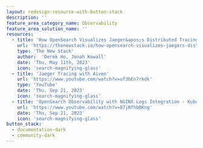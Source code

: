 ```yaml
---
layout: redesign-resource-with-button-stack
description: ''
feature_area_category_name: Observability
feature_area_solution_name: ''
resources:
  - title: 'How OpenSearch Visualizes Jaeger&apos;s Distributed Tracing'
    url: 'https://thenewstack.io/how-opensearch-visualizes-jaegars-distributed-tracing/'
    type: 'The New Stack'
    author:  'Derek Ho, Jonah Kowall'
    date: 'Thu, May 11th, 2023'
    icon: 'search-magnifying-glass'
  - title: 'Jaeger Tracing with Aiven'
    url: 'https://www.youtube.com/watch?v=uf3bEn7rkdk'
    type: 'YouTube'
    date: 'Thu, Sep 21, 2023'
    icon: 'search-magnifying-glass'
  - title: 'OpenSearch Observability with NGINX Logs Integration - KubeCon Europe - April 2023'
    url: 'https://www.youtube.com/watch?v=87jNfhbBKng'
    date: 'Thu, Sep 21, 2023'
    icon: 'search-magnifying-glass'
button_stack:
  - documentation-dark
  - community-dark
---
```

